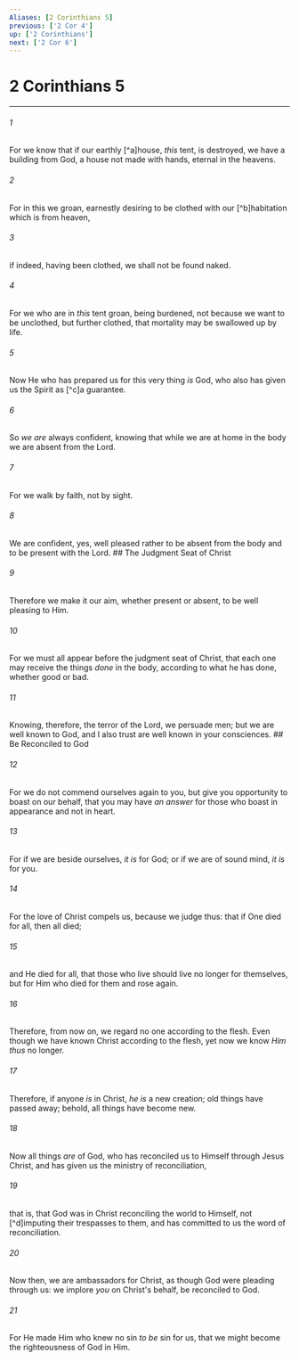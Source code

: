 ```yaml
---
Aliases: [2 Corinthians 5]
previous: ['2 Cor 4']
up: ['2 Corinthians']
next: ['2 Cor 6']
---
```

# 2 Corinthians 5

***


###### 1 
For we know that if our earthly [^a]house, _this_ tent, is destroyed, we have a building from God, a house not made with hands, eternal in the heavens. 

###### 2 
For in this we groan, earnestly desiring to be clothed with our [^b]habitation which is from heaven, 

###### 3 
if indeed, having been clothed, we shall not be found naked. 

###### 4 
For we who are in _this_ tent groan, being burdened, not because we want to be unclothed, but further clothed, that mortality may be swallowed up by life. 

###### 5 
Now He who has prepared us for this very thing _is_ God, who also has given us the Spirit as [^c]a guarantee. 

###### 6 
So _we are_ always confident, knowing that while we are at home in the body we are absent from the Lord. 

###### 7 
For we walk by faith, not by sight. 

###### 8 
We are confident, yes, well pleased rather to be absent from the body and to be present with the Lord. ## The Judgment Seat of Christ 

###### 9 
Therefore we make it our aim, whether present or absent, to be well pleasing to Him. 

###### 10 
For we must all appear before the judgment seat of Christ, that each one may receive the things _done_ in the body, according to what he has done, whether good or bad. 

###### 11 
Knowing, therefore, the terror of the Lord, we persuade men; but we are well known to God, and I also trust are well known in your consciences. ## Be Reconciled to God 

###### 12 
For we do not commend ourselves again to you, but give you opportunity to boast on our behalf, that you may have _an answer_ for those who boast in appearance and not in heart. 

###### 13 
For if we are beside ourselves, _it is_ for God; or if we are of sound mind, _it is_ for you. 

###### 14 
For the love of Christ compels us, because we judge thus: that if One died for all, then all died; 

###### 15 
and He died for all, that those who live should live no longer for themselves, but for Him who died for them and rose again. 

###### 16 
Therefore, from now on, we regard no one according to the flesh. Even though we have known Christ according to the flesh, yet now we know _Him thus_ no longer. 

###### 17 
Therefore, if anyone _is_ in Christ, _he is_ a new creation; old things have passed away; behold, all things have become new. 

###### 18 
Now all things _are_ of God, who has reconciled us to Himself through Jesus Christ, and has given us the ministry of reconciliation, 

###### 19 
that is, that God was in Christ reconciling the world to Himself, not [^d]imputing their trespasses to them, and has committed to us the word of reconciliation. 

###### 20 
Now then, we are ambassadors for Christ, as though God were pleading through us: we implore _you_ on Christ's behalf, be reconciled to God. 

###### 21 
For He made Him who knew no sin _to be_ sin for us, that we might become the righteousness of God in Him.
